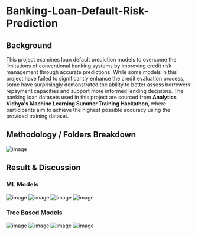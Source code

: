 ﻿# Banking-Loan-Default-Risk-Prediction

## Background
This project examines loan default prediction models to overcome the limitations of conventional banking systems by improving credit risk management through accurate predictions. While some models in this project have failed to significantly enhance the credit evaluation process, some have surprisingly demonstrated the ability to better assess borrowers' repayment capacities and support more informed lending decisions. The banking loan datasets used in this project are sourced from **Analytics Vidhya's Machine Learning Summer Training Hackathon**, where participants aim to achieve the highest possible accuracy using the provided training dataset.

## Methodology / Folders Breakdown
![image](https://github.com/user-attachments/assets/c7204d41-5d0d-459c-8d29-f359b1f4202c)

## Result & Discussion

### ML Models
![image](https://github.com/user-attachments/assets/d95c6c19-d1b4-4ec0-8393-295d657c2f14) ![image](https://github.com/user-attachments/assets/d0ed4daa-c544-4a35-85f7-9d90050f9991)
![image](https://github.com/user-attachments/assets/0dd3d056-fab2-46da-8a05-e57eace5413c) ![image](https://github.com/user-attachments/assets/ee861cfa-ed16-4cb8-b005-01ba625e63e5)

### Tree Based Models
![image](https://github.com/user-attachments/assets/fdf68a6a-cafc-4e31-8b04-82e048c8931d) ![image](https://github.com/user-attachments/assets/8ff2ff83-6d76-4b2f-bd8a-509c501f78b6)
![image](https://github.com/user-attachments/assets/1dc82f90-9c91-4835-8a62-b5ae8acece03) ![image](https://github.com/user-attachments/assets/f2350992-981b-4d59-aa9d-a4ac66cc0ed5)







